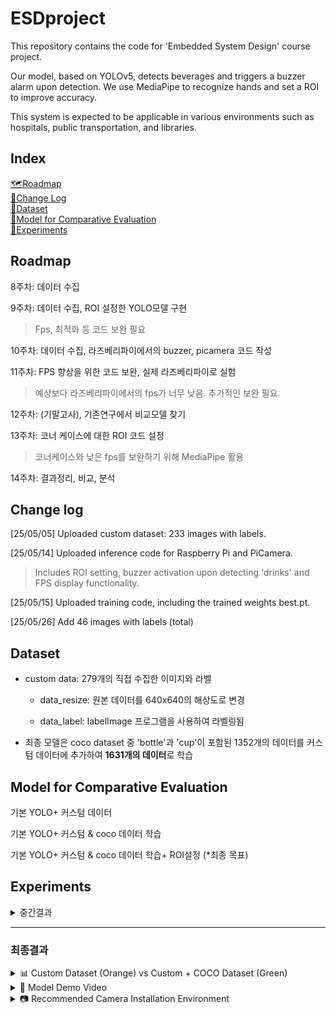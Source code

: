 # ESDproject

This repository contains the code for 'Embedded System Design' course project.

Our model, based on YOLOv5, detects beverages and triggers a buzzer alarm upon detection.
We use MediaPipe to recognize hands and set a ROI to improve accuracy.

This system is expected to be applicable in various environments such as hospitals, public transportation, and libraries.

## Index

[🗺️Roadmap](#roadmap)  
[📝Change Log](#change-log)  
[📂Dataset](#dataset)  
[🧠Model for Comparative Evaluation](#model-for-comparative-evaluation)  
[🔬Experiments](#experiments)  




## Roadmap
8주차: 데이터 수집

9주차: 데이터 수집, ROI 설정한 YOLO모델 구현

>	Fps, 최적화 등 코드 보완 필요

10주차: 데이터 수집, 라즈베리파이에서의 buzzer, picamera 코드 작성

11주차: FPS 향상을 위한 코드 보완, 실제 라즈베리파이로 실험

>	예상보다 라즈베리파이에서의 fps가 너무 낮음. 추가적인 보완 필요.

12주차: (기말고사),  기존연구에서 비교모델 찾기

13주차: 코너 케이스에 대한 ROI 코드 설정

> 코너케이스와 낮은 fps를 보완하기 위해 MediaPipe 활용

14주차: 결과정리, 비교, 분석


## Change log

[25/05/05] Uploaded custom dataset: 233 images with labels.

[25/05/14] Uploaded inference code for Raspberry Pi and PiCamera.

>Includes ROI setting, buzzer activation upon detecting 'drinks' and FPS display functionality.

[25/05/15] Uploaded training code, including the trained weights best.pt.

[25/05/26] Add 46 images with labels (total)

## Dataset

* custom data: 279개의 직접 수집한 이미지와 라벨

    * data_resize: 원본 데이터를 640x640의 해상도로 변경
  
    * data_label: labelImage 프로그램을 사용하여 라벨링됨

* 최종 모델은 coco dataset 중 'bottle'과 'cup'이 포함된 1352개의 데이터를 커스텀 데이터에 추가하여 **1631개의 데이터**로 학습
  

## Model for Comparative Evaluation
  
  기본 YOLO+ 커스텀 데이터

  기본 YOLO+ 커스텀 & coco 데이터 학습
  
  기본 YOLO+ 커스텀 & coco 데이터 학습+ ROI설정 (*최종 목표)
  

## Experiments

<details>
  <summary>중간결과</summary>

노트북 & 내장웹캠

![Image](https://github.com/user-attachments/assets/fc4f456f-3b0d-4c6a-981f-c8e199b8afdd)

라즈베리파이 & picamera

![Image](https://github.com/user-attachments/assets/e3dd7413-1ae2-46ce-8cd6-c850b1fba399)

</details> 

---

### 최종결과

<details>
<summary>📊 Custom Dataset (Orange) vs Custom + COCO Dataset (Green)</summary>

* train & val set  
![Image](https://github.com/user-attachments/assets/8f81fe99-2606-4739-9337-72dd93f46ae8)

* recall, precision, mAP  
![Image](https://github.com/user-attachments/assets/1c914f0a-e66d-4773-b280-aaedfe67326b)

</details>


<details>
<summary>🎥 Model Demo Video</summary>

* **Final Model**  
  ![Image](https://github.com/user-attachments/assets/a057fc08-da42-4771-b00f-6004a60cbd4b)  
  ![Image](https://github.com/user-attachments/assets/78a53ba7-87fb-4dd6-a1ad-d0710e6cb37a)

* Model Behavior Without a Drink    
  ![Image](https://github.com/user-attachments/assets/f3754cc3-ccf6-4c57-aecd-0c1795e5300e)

* Model Performance on Corner Case   
  ![Image](https://github.com/user-attachments/assets/bb3400a9-2714-4aff-8fcf-27467c2150ac)

* Comparison Model: Without ROI    
  ![Image](https://github.com/user-attachments/assets/12580495-fa02-4e9f-9c3a-5722016f93e2)  
  ![Image](https://github.com/user-attachments/assets/f8da88cf-784d-444e-a959-7a1d92ed3464)

</details>



<details>
<summary>📷 Recommended Camera Installation Environment</summary>

![Image](https://github.com/user-attachments/assets/9cd823a8-c96f-45ff-9fe8-a5d4332f915f)  
![Image](https://github.com/user-attachments/assets/fa1b72c7-9eb1-470d-92fd-94f2550e0936)  
![Image](https://github.com/user-attachments/assets/31e0666b-5520-4d71-9fdb-49232b3628a7)
